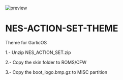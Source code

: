 ![preview](https://user-images.githubusercontent.com/82564218/224309859-c48e6a6c-516b-4766-bc8a-26a5027bc2a2.png)





# NES-ACTION-SET-THEME

Theme for GarlicOS

1.- Unzip NES_ACTION_SET.zip

2.- Copy the skin folder to ROMS/CFW

3.- Copy the boot_logo.bmp.gz to MISC partition
